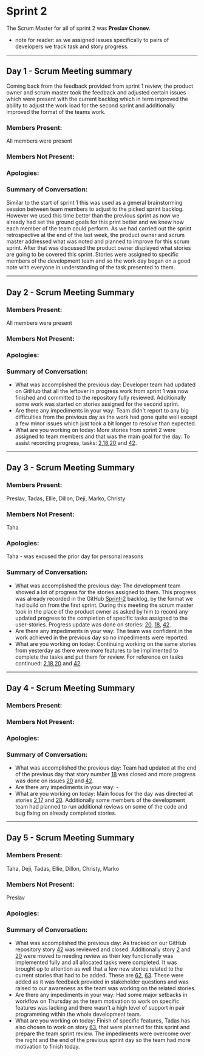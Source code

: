 # Sprint 2
The Scrum Master for all of sprint 2 was **Preslav Chonev**.
- note for reader: as we assigned issues specifically to pairs of developers we track task and story progress.
---

## Day 1 - Scrum Meeting summary
Coming back from the feedback provided from sprint 1 review, the product owner and scrum master took the feedback and adjusted certain issues which were present with the current backlog which in term improved the ability to adjust the work load for the second sprint and additionally improved the format of the teams work.

### Members Present:
All members were present

### Members Not Present:

### Apologies:

### Summary of Conversation:
Similar to the start of sprint 1 this was used as a general brainstorming session between team members to adjust to the picked sprint backlog.
However we used this time better than the previous sprint as now we already had set the ground goals for this print better and we knew how each member of the team could perform. As we had carried out the sprint retrospective at the end of the last week, the product owner and scrum master addressed what was noted and planned to improve for this scrum sprint. After that was discussed the product owner displayed what stories are going to be covered this sprint. Stories were assigned to specific members of the development team and so the work day began on a good note with everyone in understanding of the task presented to them.

---

## Day 2 - Scrum Meeting Summary

### Members Present:
All members were present

### Members Not Present:

### Apologies:

### Summary of Conversation:
- What was accomplished the previous day: Developer team had updated on GitHub that all the leftover in progress work from sprint 1 was now finished and committed to the repository fully reviewed. Additionally some work was started on stories assigned for the second sprint.
- Are there any impediments in your way: Team didn't report to any big difficulties from the previous day as the work had gone quite well except a few minor issues which just took a bit longer to resolve than expected.
- What are you working on today: More stories from sprint 2 were assigned to team members and that was the main goal for the day. To assist recording progress, tasks: [2](https://github.com/Group-7-AC31007/Group7-AC31007/issues/2),[18](https://github.com/Group-7-AC31007/Group7-AC31007/issues/18),[20](https://github.com/Group-7-AC31007/Group7-AC31007/issues/20) and [42](https://github.com/Group-7-AC31007/Group7-AC31007/issues/42).

---

## Day 3 - Scrum Meeting Summary

### Members Present:
Preslav, Tadas, Ellie, Dillon, Deji, Marko, Christy

### Members Not Present:
Taha

### Apologies:
Taha - was excused the prior day for personal reasons

### Summary of Conversation:
- What was accomplished the previous day: The development team showed a lot of progress for the stories assigned to them. This progress was already recorded in the GitHub [Sprint-2](https://github.com/Group-7-AC31007/Group7-AC31007/projects/7) backlog, by the format we had build on from the first sprint. During this meeting the scrum master took in the place of the product owner as asked by him to record any updated progress to the completion of specific tasks assigned to the user-stories. Progress update was done on stories: [20](https://github.com/Group-7-AC31007/Group7-AC31007/issues/20), [18](https://github.com/Group-7-AC31007/Group7-AC31007/issues/18), [42](https://github.com/Group-7-AC31007/Group7-AC31007/issues/42).
- Are there any impediments in your way: The team was confident in the work achieved in the previous day so no impediments were reported.
- What are you working on today: Continuing working on the same stories from yesterday as there were more features to be implimented to complete the tasks and put them for review. For reference on tasks continued: [2](https://github.com/Group-7-AC31007/Group7-AC31007/issues/2),[18](https://github.com/Group-7-AC31007/Group7-AC31007/issues/18),[20](https://github.com/Group-7-AC31007/Group7-AC31007/issues/20) and [42](https://github.com/Group-7-AC31007/Group7-AC31007/issues/42).

---

## Day 4 - Scrum Meeting Summary

### Members Present:
<!-- All members were present -->

### Members Not Present:

### Apologies:

### Summary of Conversation:
- What was accomplished the previous day: Team had updated at the end of the previous day that story number [18](https://github.com/Group-7-AC31007/Group7-AC31007/issues/18) was closed and more progress was done on issues [20](https://github.com/Group-7-AC31007/Group7-AC31007/issues/20) and [42](https://github.com/Group-7-AC31007/Group7-AC31007/issues/42).
- Are there any impediments in your way: - 
- What are you working on today: Main focus for the day was directed at stories [2](https://github.com/Group-7-AC31007/Group7-AC31007/issues/2),[17](https://github.com/Group-7-AC31007/Group7-AC31007/issues/17) and [20](https://github.com/Group-7-AC31007/Group7-AC31007/issues/20). Additionally some members of the development team had planned to run additional reviews on some of the code and bug fixing on already completed stories.

---

## Day 5 - Scrum Meeting Summary

### Members Present:
Taha, Deji, Tadas, Ellie, Dillon, Christy, Marko

### Members Not Present:
Preslav

### Apologies:

### Summary of Conversation:
- What was accomplished the previous day: As tracked on our GitHub repository story [42](https://github.com/Group-7-AC31007/Group7-AC31007/issues/42) was reviewed and closed. Additionally story [2](https://github.com/Group-7-AC31007/Group7-AC31007/issues/2) and [20](https://github.com/Group-7-AC31007/Group7-AC31007/issues/20) were moved to needing review as their key functionally was implemented fully and all allocated tasks were completed. It was brought up to attention as well that a few new stories related to the current stories that had to be added. These are [62](https://github.com/Group-7-AC31007/Group7-AC31007/issues/62), [63](https://github.com/Group-7-AC31007/Group7-AC31007/issues/63). These were added as it was feedback provided in stakeholder questions and was raised to our awareness as the team was working on the related stories.
- Are there any impediments in your way: Had some major setbacks in workflow on Thursday as the team motivation to work on specific features was lacking and there wasn't a high level of support in pair programming within the whole development team.
- What are you working on today: Finish of specific features, Tadas has also chosen to work on story [63](https://github.com/Group-7-AC31007/Group7-AC31007/issues/63), that were planned for this sprint and prepare the team sprint review. The impediments were overcome over the night and the end of the previous sprint day so the team had more motivation to finish today.
